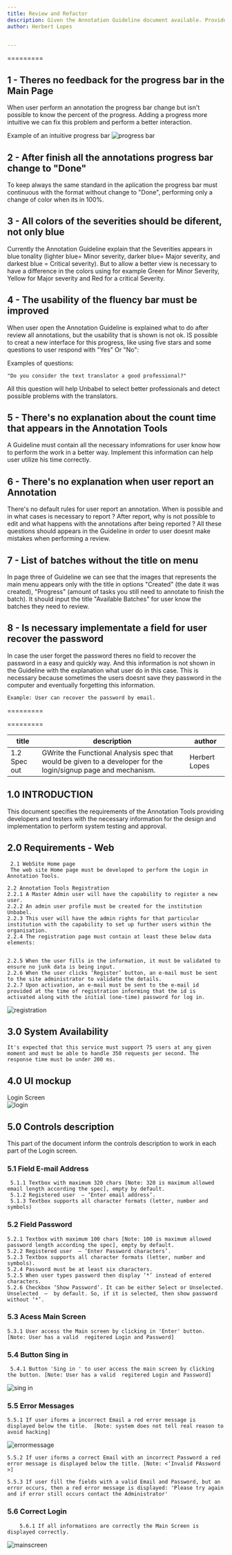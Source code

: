 ```yaml
---
title: Review and Refactor
description: Given the Annotation Guideline document available. Provide 5 specific examples of things you would change, why and how.
author: Herbert Lopes


---
```

=========

## 1 - Theres no feedback for the progress bar in the Main Page

When user perform an annotation the progress bar change but isn't possible to know the percent of the progress. Adding a
progress more intuitive we can fix this problem and perform a better interaction.


Example of an intuitive progress bar
![progress bar](https://user-images.githubusercontent.com/5126039/39676719-9f44b162-5145-11e8-97e9-ba48851ee651.jpg)


## 2 - After finish all the annotations progress bar change to "Done"

To keep always the same standard in the aplication the progress bar must continuous with the format without change to "Done", performing only a change of color when its in 100%.


## 3 - All colors of the severities should be diferent, not only blue 

Currently the Annotation Guideline explain that the Severities appears in blue tonality (lighter blue= Minor severity, darker blue= Major
severity, and darkest blue = Critical severity). But to allow a better view is necessary to have a difference in the colors using for example Green for Minor Severity, Yellow for Major severity and Red for a critical Severity. 


## 4 - The usability of the fluency bar must be improved

When user open the Annotation Guideline is explained what to do after review all annotations, but the usability that is shown is not ok. IS possible to creat a new interface for this progress, like using five stars and some questions to user respond with "Yes" Or "No": 

Examples of questions: 
```
"Do you consider the text translator a good professional?"
```

All this question will help Unbabel to select better professionals and detect possible problems with the translators.

## 5 - There's no explanation about the count time that appears in the Annotation Tools

A Guideline must contain all the necessary infomrations for user know how to perform the work in a better way. Implement this information can help user utilize his time correctly.

## 6 - There's no explanation when user report an Annotation

There's no default rules for user report an annotation. When is possible and in what cases is necessary to report ? 
After report, why is not possible to edit and what happens with the annotations after being reported ?
All these questions should appears in the Guideline in order to user doesnt make mistakes when performing a review. 

## 7 - List of batches without the title on menu

In page three of Guideline we can see that the images that represents the main menu appears only with the title in options "Created" (the date it was created), "Progress" (amount of tasks you still need to annotate to finish the batch). 
It should input the title "Available Batches" for user know the batches they need to review.

 ## 8 - Is necessary implementate a field for user recover the password
 
 In case the user forget the password theres no field to recover the password in a easy and quickly way. And this information is not shown in the Guideline with the explanation what user do in this case. This is necessary because sometimes the users doesnt save they password in the computer and eventually forgetting this information.
 
 ```
 Example: User can recover the password by email.
 
 ```
=========


=========



|title|description|author|
|---|---|---|
|1.2 Spec out|GWrite the Functional Analysis spec that would be given to a developer for the login/signup page and mechanism.|Herbert Lopes|



## 1.0 INTRODUCTION
This document specifies the requirements of the Annotation Tools providing developers and testers with the necessary information for the design and implementation to perform system testing and approval.


## 2.0 Requirements - Web
  
     2.1 WebSite Home page
     The web site Home page must be developed to perform the Login in Annotation Tools.
   
    2.2 Annotation Tools Registration
    2.2.1 A Master Admin user will have the capability to register a new user.
    2.2.2 An admin user profile must be created for the institution Unbabel. 
    2.2.3 This user will have the admin rights for that particular institution with the capability to set up further users within the organisation. 
    2.2.4 The registration page must contain at least these below data elements: 		

   
    2.2.5 When the user fills in the information, it must be validated to ensure no junk data is being input. 
    2.2.6 When the user clicks ‘Register’ button, an e-mail must be sent to the site administrator to validate the details. 
    2.2.7 Upon activation, an e-mail must be sent to the e-mail id provided at the time of registration informing that the id is activated along with the initial (one-time) password for log in.

![registration](https://user-images.githubusercontent.com/5126039/39733944-6c185814-524b-11e8-9792-72945149e84c.png)


## 3.0 System Availability

    It's expected that this service must support 75 users at any given moment and must be able to handle 350 requests per second. The response time must be under 200 ms.
    
    
## 4.0 UI mockup


Login Screen   
![login](https://user-images.githubusercontent.com/5126039/39731311-59b92bde-523d-11e8-914b-9185329b608b.png)


## 5.0 Controls description


This part of the document inform the controls description to work in each part of the Login screen.
    
###  5.1 Field E-mail Address
     5.1.1 Textbox with maximum 320 chars [Note: 320 is maximum allowed email length according the spec], empty by default.
     5.1.2 Registered user  – ‘Enter email address’.
     5.1.3 Textbox supports all character formats (letter, number and symbols)
    
###  5.2 Field Password 
    5.2.1 Textbox with maximum 100 chars [Note: 100 is maximum allowed password length according the spec], empty by default.
    5.2.2 Registered user  – ‘Enter Password characters’.
    5.2.3 Textbox supports all character formats (letter, number and symbols).
    5.2.4 Password must be at least six characters.
    5.2.5 When user types password then display ‘*’ instead of entered characters.
    5.2.6 Checkbox ‘Show Password’. It can be either Select or Unselected. Unselected  –  by default. So, if it is selected, then show password without ‘*’.
      
### 5.3 Acess Main Screen
    5.3.1 User access the Main screen by clicking in 'Enter' button. [Note: User has a valid  regitered Login and Password]
       
### 5.4 Button Sing  in
     5.4.1 Button 'Sing in ' to user access the main screen by clicking the button. [Note: User has a valid  regitered Login and Password]
       
   ![sing in](https://user-images.githubusercontent.com/5126039/39734034-d93aecae-524b-11e8-9a0c-19fec934f3d5.png)

###  5.5 Error Messages
    5.5.1 If user iforms a incorrect Email a red error message is displayed below the title.  [Note: system does not tell real reason to avoid hacking]
       
   ![errormessage](https://user-images.githubusercontent.com/5126039/39732956-a389303e-5246-11e8-8c26-050c4a6e6f04.png)
     
    5.5.2 If user iforms a correct Email with an incorrect Password a red error message is displayed below the title. [Note: <‘Invalid PAssword >]
    
    5.5.3 If user fill the fields with a valid Email and Password, but an error occurs, then a red error message is displayed: 'Please try again and if error still occurs contact the Administrator'
    
 ###  5.6 Correct Login
 
        5.6.1 If all informations are correctly the Main Screen is displayed correctly.
        
   ![mainscreen](https://user-images.githubusercontent.com/5126039/39733984-9ded35d0-524b-11e8-8d8d-6e5167840d74.png)

        
        
    
    
  
       
       
       

       
       


